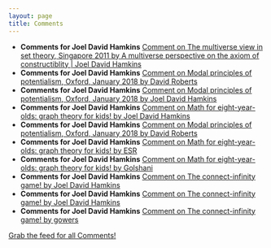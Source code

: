 ```yaml
---
layout: page
title: Comments
---
```


* **Comments for Joel David Hamkins** [Comment on The multiverse view in set theory, Singapore 2011 by A multiverse perspective on the axiom of constructiblity \| Joel David Hamkins](http://jdh.hamkins.org/multiverse-view-singapore-july2011/#comment-10304)
* **Comments for Joel David Hamkins** [Comment on Modal principles of potentialism, Oxford, January 2018 by David Roberts](http://jdh.hamkins.org/modal-principles-of-potentialism-oxford-january-2018/#comment-10285)
* **Comments for Joel David Hamkins** [Comment on Modal principles of potentialism, Oxford, January 2018 by Joel David Hamkins](http://jdh.hamkins.org/modal-principles-of-potentialism-oxford-january-2018/#comment-10284)
* **Comments for Joel David Hamkins** [Comment on Math for eight-year-olds: graph theory for kids! by Joel David Hamkins](http://jdh.hamkins.org/math-for-eight-year-olds/#comment-10283)
* **Comments for Joel David Hamkins** [Comment on Modal principles of potentialism, Oxford, January 2018 by David Roberts](http://jdh.hamkins.org/modal-principles-of-potentialism-oxford-january-2018/#comment-10282)
* **Comments for Joel David Hamkins** [Comment on Math for eight-year-olds: graph theory for kids! by ESR](http://jdh.hamkins.org/math-for-eight-year-olds/#comment-10279)
* **Comments for Joel David Hamkins** [Comment on Math for eight-year-olds: graph theory for kids! by Golshani](http://jdh.hamkins.org/math-for-eight-year-olds/#comment-10276)
* **Comments for Joel David Hamkins** [Comment on The connect-infinity game! by Joel David Hamkins](http://jdh.hamkins.org/the-connect-infinity-game/#comment-10254)
* **Comments for Joel David Hamkins** [Comment on The connect-infinity game! by Joel David Hamkins](http://jdh.hamkins.org/the-connect-infinity-game/#comment-10253)
* **Comments for Joel David Hamkins** [Comment on The connect-infinity game! by gowers](http://jdh.hamkins.org/the-connect-infinity-game/#comment-10251)

[Grab the feed for all Comments!](Comments.xml)
